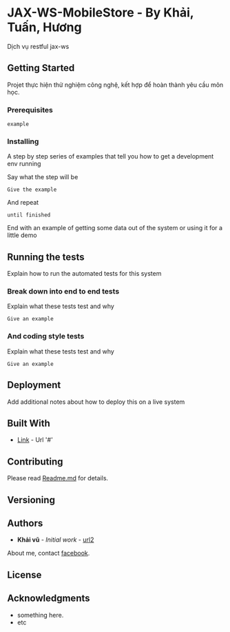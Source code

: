 # JAX-WS-MobileStore - By Khải, Tuấn, Hương

Dịch vụ restful jax-ws

## Getting Started
Projet thực hiện thử nghiệm công nghệ, kết hợp để hoàn thành yêu cầu môn học.
### Prerequisites

```
example
```

### Installing

A step by step series of examples that tell you how to get a development env running

Say what the step will be

```
Give the example
```

And repeat

```
until finished
```

End with an example of getting some data out of the system or using it for a little demo

## Running the tests

Explain how to run the automated tests for this system

### Break down into end to end tests

Explain what these tests test and why

```
Give an example
```

### And coding style tests

Explain what these tests test and why

```
Give an example
```

## Deployment

Add additional notes about how to deploy this on a live system

## Built With

* [Link](#) - Url '#'

## Contributing

Please read [Readme.md](#) for details.

## Versioning

## Authors

* **Khải vũ** - *Initial work* - [url2](#)

About me, contact [facebook](https://facebook.com/kemmta).

## License

## Acknowledgments

* something here.
* etc